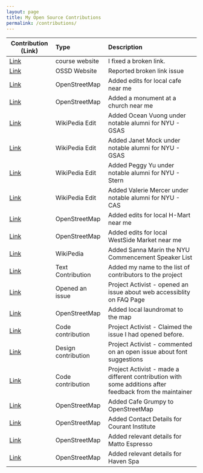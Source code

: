 ```yaml
---
layout: page
title: My Open Source Contributions
permalink: /contributions/
---
```


| Contribution (Link)                                                                                                                  | Type                | Description                                                                                             |
| ------------------------------------------------------------------------------------------------------------------------------------ | :------------------ | :------------------------------------------------------------------------------------------------------ |
| [Link](https://github.com/joannakl/ossd/pull/45/commits/2bc23d262c5e69f33cd405d192d27b1f00f17a78)                                    | course website      | I fixed a broken link.                                                                                  |
| [Link](https://github.com/ossd-s23/project-evaluation/issues/3)                                                                      | OSSD Website        | Reported broken link issue                                                                              |
| [Link](https://www.openstreetmap.org/node/2827478159)                                                                                | OpenStreetMap       | Added edits for local cafe near me                                                                      |
| [Link](https://www.openstreetmap.org/node/10713285741)                                                                               | OpenStreetMap       | Added a monument at a church near me                                                                    |
| [Link](https://en.wikipedia.org/w/index.php?title=List_of_NYU_GSAS_people&diff=prev&oldid=1144261974)                                | WikiPedia Edit      | Added Ocean Vuong under notable alumni for NYU - GSAS                                                   |
| [Link](https://en.wikipedia.org/w/index.php?title=List_of_NYU_GSAS_people&diff=prev&oldid=1144264488)                                | WikiPedia Edit      | Added Janet Mock under notable alumni for NYU - GSAS                                                    |
| [Link](https://en.wikipedia.org/w/index.php?title=List_of_NYU_Stern_people&diff=prev&oldid=1144266064)                               | WikiPedia Edit      | Added Peggy Yu under notable alumni for NYU - Stern                                                     |
| [Link](https://en.wikipedia.org/w/index.php?title=New_York_University_College_of_Arts_%26_Science&diff=prev&oldid=1144268700)        | WikiPedia Edit      | Added Valerie Mercer under notable alumni for NYU - CAS                                                 |
| [Link](https://www.openstreetmap.org/changeset/133606033)                                                                            | OpenStreetMap       | Added edits for local H-Mart near me                                                                    |
| [Link](https://www.openstreetmap.org/changeset/133606079)                                                                            | OpenStreetMap       | Added edits for local WestSide Market near me                                                           |
| [Link](https://en.wikipedia.org/w/index.php?title=List_of_New_York_University_honorary_degree_recipients&diff=prev&oldid=1146321334) | WikiPedia           | Added Sanna Marin the NYU Commencement Speaker List                                                     |
| [Link](https://github.com/rufaida99-k/first-contributions/commit/f1be54e09a7b038e770905a685118eaf941fcf97)                           | Text Contribution   | Added my name to the list of contributors to the project                                                |
| [Link](https://github.com/activist-org/activist/issues/91)                                                                           | Opened an issue     | Project Activist - opened an issue about web accessiblity on FAQ Page                                   |
| [Link](https://www.openstreetmap.org/changeset/134327505#map=19/40.80097/-73.96555)                                                  | OpenStreetMap       | Added local laundromat to the map                                                                       |
| [Link](https://github.com/activist-org/activist/pull/92)                                                                             | Code contribution   | Project Activist - Claimed the issue I had opened before.                                               |
| [Link](https://github.com/activist-org/activist/issues/65)                                                                           | Design contribution | Project Activist - commented on an open issue about font suggestions                                    |
| [Link](https://github.com/activist-org/activist/pull/93#issuecomment-1496791538)                                                     | Code contribution   | Project Activist - made a different contribution with some additions after feedback from the maintainer |
| [Link](https://www.openstreetmap.org/changeset/134695044#map=19/40.76145/-74.02232)                                                  | OpenStreetMap       | Added Cafe Grumpy to OpenStreetMap                                                                      |
| [Link](https://www.openstreetmap.org/changeset/135282669)                                                                            | OpenStreetMap       | Added Contact Details for Courant Institute                                                             |
| [Link](https://www.openstreetmap.org/changeset/135282711)                                                                            | OpenStreetMap       | Added relevant details for Matto Espresso                                                               |
| [Link](https://www.openstreetmap.org/changeset/135282758)                                                                            | OpenStreetMap       | Added relevant details for Haven Spa                                                                    |
